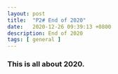 ```yaml
---
layout: post
title:  "P2# End of 2020"
date:   2020-12-26 09:39:13 +0800
description: End of 2020
tags: [ general ]
---
```

### This is all about 2020.
